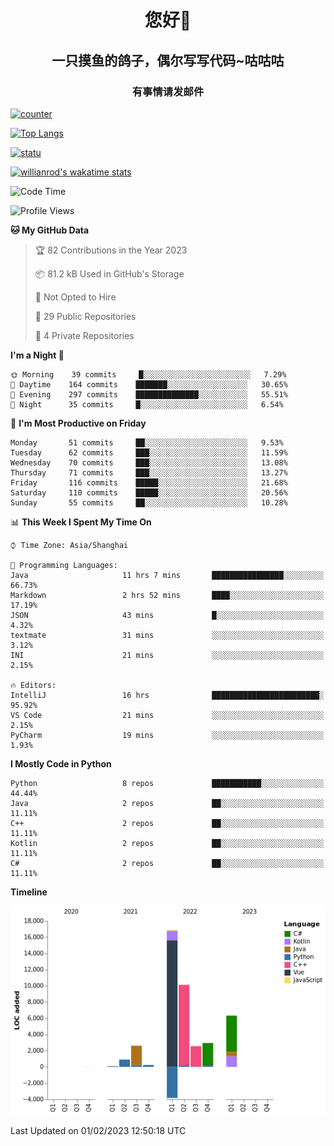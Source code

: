 

<!--
**kitUIN/kitUIN** is a ✨ _special_ ✨ repository because its `README.md` (this file) appears on your GitHub profile.

Here are some ideas to get you started:

- 🔭 I’m currently working on ...
- 🌱 I’m currently learning ...
- 👯 I’m looking to collaborate on ...
- 🤔 I’m looking for help with ...
- 💬 Ask me about ...
- 📫 How to reach me: ...
- 😄 Pronouns: ...
- ⚡ Fun fact: ...
-->
<h1 align="center">您好👋</h1>
<h2 align="center">一只摸鱼的鸽子，偶尔写写代码~咕咕咕</h2>
<h3 align="center">有事情请发邮件</h3>

[![counter](https://count.getloli.com/get/@KitUIN?theme=rule34)](https://count.getloli.com/)

[![Top Langs](https://github-readme-stats.kituin.fun/api/top-langs/?username=kitUIN&show_icons=true&theme=gruvbox&locale=cn&layout=compact)](https://github.com/anuraghazra/github-readme-stats)  

[![statu](https://github-readme-stats.kituin.fun/api?username=kitUIN&show_icons=true&theme=gruvbox&locale=cn)](https://github.com/anuraghazra/github-readme-stats)  

[![willianrod's wakatime stats](https://github-readme-stats.kituin.fun/api/wakatime?username=kituin)](https://github.com/anuraghazra/github-readme-stats)  


<!--START_SECTION:waka-->
![Code Time](http://img.shields.io/badge/Code%20Time-850%20hrs%2016%20mins-blue)

![Profile Views](http://img.shields.io/badge/Profile%20Views-21-blue)

**🐱 My GitHub Data** 

> 🏆 82 Contributions in the Year 2023
 > 
> 📦 81.2 kB Used in GitHub's Storage 
 > 
> 🚫 Not Opted to Hire
 > 
> 📜 29 Public Repositories 
 > 
> 🔑 4 Private Repositories  
 > 
**I'm a Night 🦉** 

```text
🌞 Morning    39 commits     █░░░░░░░░░░░░░░░░░░░░░░░░   7.29% 
🌆 Daytime    164 commits    ███████░░░░░░░░░░░░░░░░░░   30.65% 
🌃 Evening    297 commits    ██████████████░░░░░░░░░░░   55.51% 
🌙 Night      35 commits     █░░░░░░░░░░░░░░░░░░░░░░░░   6.54%

```
📅 **I'm Most Productive on Friday** 

```text
Monday       51 commits     ██░░░░░░░░░░░░░░░░░░░░░░░   9.53% 
Tuesday      62 commits     ███░░░░░░░░░░░░░░░░░░░░░░   11.59% 
Wednesday    70 commits     ███░░░░░░░░░░░░░░░░░░░░░░   13.08% 
Thursday     71 commits     ███░░░░░░░░░░░░░░░░░░░░░░   13.27% 
Friday       116 commits    █████░░░░░░░░░░░░░░░░░░░░   21.68% 
Saturday     110 commits    █████░░░░░░░░░░░░░░░░░░░░   20.56% 
Sunday       55 commits     ██░░░░░░░░░░░░░░░░░░░░░░░   10.28%

```


📊 **This Week I Spent My Time On** 

```text
⌚︎ Time Zone: Asia/Shanghai

💬 Programming Languages: 
Java                     11 hrs 7 mins       ████████████████░░░░░░░░░   66.73% 
Markdown                 2 hrs 52 mins       ████░░░░░░░░░░░░░░░░░░░░░   17.19% 
JSON                     43 mins             █░░░░░░░░░░░░░░░░░░░░░░░░   4.32% 
textmate                 31 mins             ░░░░░░░░░░░░░░░░░░░░░░░░░   3.12% 
INI                      21 mins             ░░░░░░░░░░░░░░░░░░░░░░░░░   2.15%

🔥 Editors: 
IntelliJ                 16 hrs              ████████████████████████░   95.92% 
VS Code                  21 mins             ░░░░░░░░░░░░░░░░░░░░░░░░░   2.15% 
PyCharm                  19 mins             ░░░░░░░░░░░░░░░░░░░░░░░░░   1.93%

```

**I Mostly Code in Python** 

```text
Python                   8 repos             ███████████░░░░░░░░░░░░░░   44.44% 
Java                     2 repos             ██░░░░░░░░░░░░░░░░░░░░░░░   11.11% 
C++                      2 repos             ██░░░░░░░░░░░░░░░░░░░░░░░   11.11% 
Kotlin                   2 repos             ██░░░░░░░░░░░░░░░░░░░░░░░   11.11% 
C#                       2 repos             ██░░░░░░░░░░░░░░░░░░░░░░░   11.11%

```


**Timeline**

![Chart not found](https://raw.githubusercontent.com/kitUIN/kitUIN/main/charts/bar_graph.png) 


 Last Updated on 01/02/2023 12:50:18 UTC
<!--END_SECTION:waka-->
